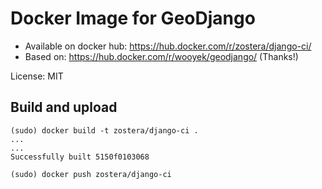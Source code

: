 # Docker Image for GeoDjango

 - Available on docker hub: https://hub.docker.com/r/zostera/django-ci/
 - Based on: https://hub.docker.com/r/wooyek/geodjango/ (Thanks!)

License: MIT


## Build and upload

```
(sudo) docker build -t zostera/django-ci .
...
...
Successfully built 5150f0103068

(sudo) docker push zostera/django-ci
```
